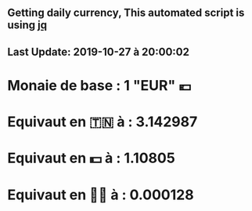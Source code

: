 ## Getting daily currency, This automated script is using [jq](https://stedolan.github.io/jq/)
## Last Update:  2019-10-27 à 20:00:02
 # Monaie de base : 1 "EUR" 💶 
 # Equivaut en 🇹🇳 à :  3.142987 
 # Equivaut en 💵 à : 1.10805
 # Equivaut en 🐱‍💻 à :  0.000128
